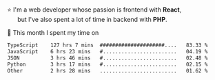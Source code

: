 ⭐ I'm a web developer whose passion is frontend with <b>React</b>,<br/>
&nbsp; &nbsp; &nbsp; but I've also spent a lot of time in backend with <b>PHP</b>.

📅 This month I spent my time on

<!--START_SECTION:waka-->

```txt
TypeScript    127 hrs 7 mins  #####################....   83.33 %
JavaScript    6 hrs 23 mins   #........................   04.19 %
JSON          3 hrs 46 mins   #........................   02.48 %
Python        3 hrs 17 mins   #........................   02.15 %
Other         2 hrs 28 mins   .........................   01.62 %
```

<!--END_SECTION:waka-->
